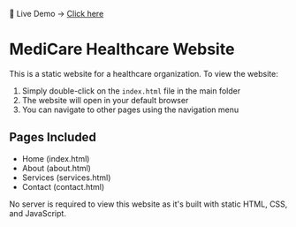  🚀 Live Demo → [Click here](https://rajan-shukla18.github.io/MediCare-Website/)  


# MediCare Healthcare Website

This is a static website for a healthcare organization. To view the website:

1. Simply double-click on the `index.html` file in the main folder
2. The website will open in your default browser
3. You can navigate to other pages using the navigation menu

## Pages Included
- Home (index.html)
- About (about.html)
- Services (services.html)
- Contact (contact.html)

No server is required to view this website as it's built with static HTML, CSS, and JavaScript.
